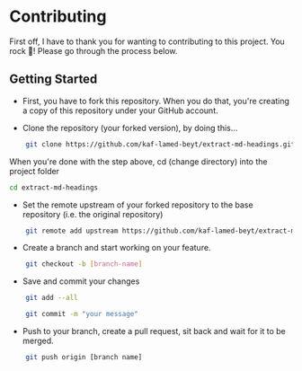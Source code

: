 # Contributing

First off, I have to thank you for wanting to contributing to this project. You rock 🤘! Please go through the process below.

## Getting Started

- First, you have to fork this repository. When you do that, you're creating a copy of this repository under your GitHub account.

- Clone the repository (your forked version), by doing this...

```bash
    git clone https://github.com/kaf-lamed-beyt/extract-md-headings.git
```

When you're done with the step above, cd (change directory) into the project folder

```bash
cd extract-md-headings
```

- Set the remote upstream of your forked repository to the base repository (i.e. the original repository)

```bash
    git remote add upstream https://github.com/kaf-lamed-beyt/extract-md-headings.git
```

- Create a branch and start working on your feature.

```bash
    git checkout -b [branch-name]
```

- Save and commit your changes

```bash
    git add --all

    git commit -m "your message"
```

- Push to your branch, create a pull request, sit back and wait for it to be merged.

```bash
    git push origin [branch name]
```
